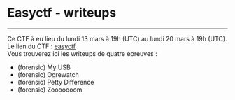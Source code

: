 # Easyctf - writeups

***

Ce CTF à eu lieu du lundi 13 mars à 19h (UTC) au lundi 20 mars à 19h (UTC).  
Le lien du CTF : [easyctf](https://www.easyctf.com/)  
Vous trouverez ici les writeups de quatre épreuves :

* (forensic) My USB
* (forensic) Ogrewatch
* (forensic) Petty Difference
* (forensic) Zooooooom
